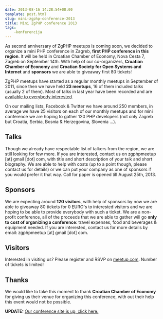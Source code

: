 ```yaml
---
date: 2013-08-16 14:28:54+00:00
template: post.html
slug: mini-zgphp-conference-2013
title: Mini ZgPHP conference 2013
tags:
    -konferencija
---
```


As second anniversary of ZgPHP meetups is coming soon, we decided to organize a
mini PHP conference in Zagreb, **first PHP conference in this region**. It will
be held in Croatian Chamber of Economy, Nova Cesta 7, Zagreb on September 14th.
With help of our co-organizers, **Croatian Chamber of Economy** and **Croatian
Society for Open Systems and Internet** and **sponsors** we are able to giveaway
first 80 tickets!

ZgPHP meetups have started as a regular monthly meetups in September of 2011,
since then we have held **23 meetups**, 16 of them included talks (usually 2 of
them). Most of talks in last year have been recorded and are [available to
everybody interested](/talks/).

On our mailing lists, Facebook & Twitter we have around 250 members, in average
we have 25 visitors on each of our monthly meetups and for mini conference we
are hoping to gather 120 PHP developers (not only Zagreb but Croatia, Serbia,
Bosnia & Herzegovina, Slovenia ...).

## Talks

Though we already have respectable list of talkers from the region, we are still
looking for few more. If you are interested, contact us on zgphpmeetup [at]
gmail [dot] com, with title and short description of your talk and short
biography. We are able to help with costs (up to a point though, please contact
us for details) or we can put your company as one of sponsors if you would
prefer it that way. Call for paper is opened till August 25th, 2013.

## Sponsors

We are expecting around **120 visitors**, with help of sponsors by now we are
able to giveaway 80 tickets for 0 EURO's to interested visitors and we are
hoping to be able to provide everybody with such a ticket. We are a non-profit
conference, all of the proceeds that we are able to gather will go **only to
cost of organizing a conference**: travel expenses, food and beverages &
equipment needed. If you are interested, contact us for more details by email:
zgphpmeetup [at] gmail [dot] com.

## Visitors

Interested in visiting us? Please register and RSVP on [meetup.com][meetup].
Number of tickets is limited!

## Thanks

We would like to take this moment to thank **Croatian Chamber of Economy** for
giving us their venue for organizing this conference, with out their help this
event would not be possible.

**UPDATE:** [Our conference site is up, click here.](http://2013.zgphp.org/)

[meetup]: http://www.meetup.com/ZgPHP-meetup/events/132112512/